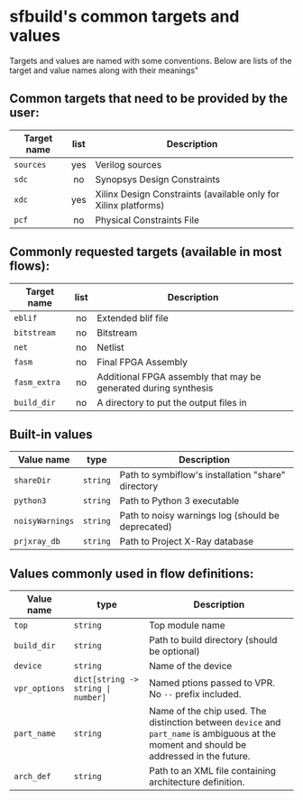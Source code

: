 # sfbuild's common targets and values

Targets and values are named with some conventions.
Below are lists of the target and value names along with their meanings"

## Common targets that need to be provided by the user:

| Target name | list | Description |
|-------------|:----:|-------------|
| `sources` | yes | Verilog sources |
| `sdc` | no | Synopsys Design Constraints |
| `xdc` | yes | Xilinx Design Constraints (available only for Xilinx platforms) |
| `pcf` | no | Physical Constraints File |

## Commonly requested targets (available in most flows):

| Target name | list | Description |
|-------------|:----:|-------------|
| `eblif` | no | Extended blif file |
| `bitstream` | no | Bitstream |
| `net` | no | Netlist |
| `fasm` | no | Final FPGA Assembly |
| `fasm_extra` | no | Additional FPGA assembly that may be generated during synthesis |
| `build_dir` | no | A directory to put the output files in |

## Built-in values

| Value name | type | Description |
|------------|------|-------------|
| `shareDir` | `string` | Path to symbiflow's installation "share" directory |
| `python3` | `string` | Path to Python 3 executable |
| `noisyWarnings` | `string` | Path to noisy warnings log (should be deprecated) |
| `prjxray_db` | `string` | Path to Project X-Ray database |

## Values commonly used in flow definitions:

| Value name | type | Description |
|------------|------|-------------|
| `top` | `string` | Top module name |
| `build_dir` | `string` | Path to build directory (should be optional) |
| `device` | `string` | Name of the device |
| `vpr_options` | `dict[string -> string \| number]` | Named ptions passed to VPR. No `--` prefix included. |
| `part_name` | `string` | Name of the chip used. The distinction between `device` and `part_name` is ambiguous at the moment and should be addressed in the future. |
| `arch_def` | `string` | Path to an XML file containing architecture definition. |
